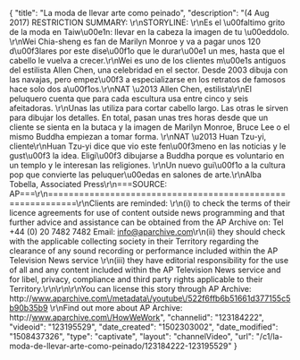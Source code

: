 {
    "title": "La moda de llevar arte como peinado",
    "description": "(4 Aug 2017) RESTRICTION SUMMARY: \r\nSTORYLINE: \r\nEs el \u00faltimo grito de la moda en Taiw\u00e1n: llevar en la cabeza la imagen de tu \u00eddolo. \r\nWei Chia-sheng es fan de Marilyn Monroe y va a pagar unos 120 d\u00f3lares por este dise\u00f1o que le durar\u00e1 un mes, hasta que el cabello le vuelva a crecer.\r\nWei es uno de los clientes m\u00e1s antiguos del estilista Allen Chen, una celebridad en el sector. Desde 2003 dibuja con las navajas, pero empez\u00f3 a especializarse en los retratos de famosos hace solo dos a\u00f1os.\r\nNAT \u2013 Allen Chen, estilista\r\nEl peluquero cuenta que para cada escultura usa entre cinco y seis afeitadoras. \r\nUnas las utiliza para cortar cabello largo. Las otras le sirven para dibujar los detalles. En total, pasan unas tres horas desde que un cliente se sienta en la butaca y la imagen de Marilyn Monroe, Bruce Lee o el mismo Buddha empiezan a tomar forma. \r\nNAT \u2013 Huan Tzu-yi, cliente\r\nHuan Tzu-yi dice que vio este fen\u00f3meno en las noticias y le gust\u00f3 la idea. Eligi\u00f3 dibujarse a Buddha porque es voluntario en un templo y le interesan las religiones. \r\nUn nuevo gui\u00f1o a la cultura pop que convierte las peluquer\u00edas en salones de arte.\r\nAlba Tobella, Associated Press\r\n===SOURCE: AP===\r\n===========================================================\r\nClients are reminded: \r\n(i) to check the terms of their licence agreements for use of content outside news programming and that further advice and assistance can be obtained from the AP Archive on: Tel +44 (0) 20 7482 7482 Email: info@aparchive.com\r\n(ii) they should check with the applicable collecting society in their Territory regarding the clearance of any sound recording or performance included within the AP Television News service \r\n(iii) they have editorial responsibility for the use of all and any content included within the AP Television News service and for libel, privacy, compliance and third party rights applicable to their Territory.\r\n\r\n\r\nYou can license this story through AP Archive: http:\/\/www.aparchive.com\/metadata\/youtube\/522f6ffb6b51661d377155c5b90b35b9 \r\nFind out more about AP Archive: http:\/\/www.aparchive.com\/HowWeWork",
    "channelid": "123184222",
    "videoid": "123195529",
    "date_created": "1502303002",
    "date_modified": "1508437326",
    "type": "captivate",
    "layout": "channelVideo",
    "url": "\/c1\/la-moda-de-llevar-arte-como-peinado\/123184222-123195529"
}